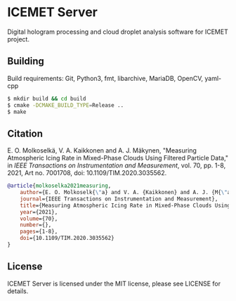 # ICEMET Server
Digital hologram processing and cloud droplet analysis software for ICEMET project.

## Building
Build requirements: Git, Python3, fmt, libarchive, MariaDB, OpenCV, yaml-cpp
```bash
$ mkdir build && cd build
$ cmake -DCMAKE_BUILD_TYPE=Release ..
$ make
```

## Citation
E. O. Molkoselkä, V. A. Kaikkonen and A. J. Mäkynen, "Measuring Atmospheric Icing Rate in Mixed-Phase Clouds Using Filtered Particle Data," in *IEEE Transactions on Instrumentation and Measurement*, vol. 70, pp. 1-8, 2021, Art no. 7001708, doi: 10.1109/TIM.2020.3035562.
```bibtex
@article{molkoselka2021measuring,
	author={E. O. Molkoselk{\"a} and V. A. {Kaikkonen} and A. J. {M{\"a}kynen}},
	journal={IEEE Transactions on Instrumentation and Measurement},
	title={Measuring Atmospheric Icing Rate in Mixed-Phase Clouds Using Filtered Particle Data},
	year={2021},
	volume={70},
	number={},
	pages={1-8},
	doi={10.1109/TIM.2020.3035562}
}
```

## License
ICEMET Server is licensed under the MIT license, please see LICENSE for details.
